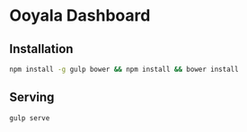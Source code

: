 # Ooyala Dashboard

## Installation

```sh
npm install -g gulp bower && npm install && bower install
```

## Serving

```sh
gulp serve
```
